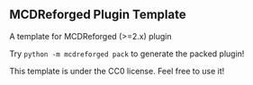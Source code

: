 
MCDReforged Plugin Template
-----

A template for MCDReforged (>=2.x) plugin

Try `python -m mcdreforged pack` to generate the packed plugin!

This template is under the CC0 license. Feel free to use it!
